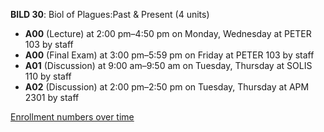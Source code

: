 **BILD 30**: Biol of Plagues:Past & Present (4 units)

- **A00** (Lecture) at 2:00 pm–4:50 pm on Monday, Wednesday at PETER 103 by staff
- **A00** (Final Exam) at 3:00 pm–5:59 pm on Friday at PETER 103 by staff
- **A01** (Discussion) at 9:00 am–9:50 am on Tuesday, Thursday at SOLIS 110 by staff
- **A02** (Discussion) at 2:00 pm–2:50 pm on Tuesday, Thursday at APM 2301 by staff

[Enrollment numbers over time](./BILD30.tsv)
